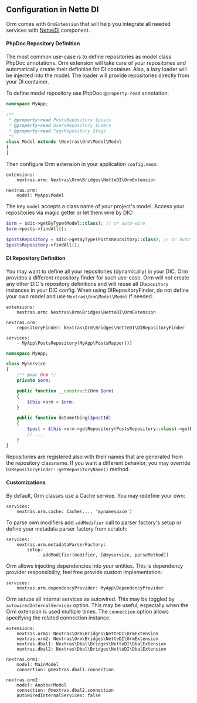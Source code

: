 ## Configuration in Nette DI

Orm comes with `OrmExtension` that will help you integrate all needed services with [Nette\DI](http://doc.nette.org/en/dependency-injection) component.

#### PhpDoc Repository Definition

The most common use-case is to define repositories as model class PhpDoc annotations. Orm extension will take care of your repositories and automatically create their definition for DI container. Also, a lazy loader will be injected into the model. The loader will provide repositories directly from your DI container.

To define model repository use PhpDoc `@property-read` annotation:

```php
namespace MyApp;

/**
 * @property-read PostsRepository $posts
 * @property-read UsersRepository $users
 * @property-read TagsRepository $tags
 */
class Model extends \Nextras\Orm\Model\Model
{
}
```

Then configure Orm extension in your application `config.neon`:

```neon
extensions:
	nextras.orm: Nextras\Orm\Bridges\NetteDI\OrmExtension

nextras.orm:
	model: MyApp\Model
```

The key `model` accepts a class name of your project's model. Access your repositories via magic getter or let them wire by DIC:

```php
$orm = $dic->getByType(Model::class); // or auto-wire
$orm->posts->findAll();

$postsRepository = $dic->getByType(PostsRepository::class); // or auto-wire
$postsRepository->findAll();
```

#### DI Repository Definition

You may want to define all your repositories (dynamically) in your DIC. Orm provides a different repository finder for such use-case. Orm will not create any other DIC's repository definitions and will reuse all `IRepository` instances in your DIC config. When using DIRepositoryFinder, do not define your own model and use `Nextras\Orm\Model\Model` if needed.

```neon
extensions:
	nextras.orm: Nextras\Orm\Bridges\NetteDI\OrmExtension

nextras.orm:
	repositoryFinder: Nextras\Orm\Bridges\NetteDI\DIRepositoryFinder

services:
	- MyApp\PostsRepository(MyApp\PostsMapper())
```

```php
namespace MyApp;

class MyService
{
	/** @var Orm */
	private $orm;

	public function __construct(Orm $orm)
	{
		$this->orm = $orm;
	}

	public function doSomething($postId)
	{
		$post = $this->orm->getRepository(PostsRepository::class)->getById($postId);
		// ...
	}
}
```

Repositories are registered also with their names that are generated from the repository classname. If you want a different behavior, you may override `DIRepositoryFinder::getRepositoryName()` method.


#### Customizations

By default, Orm classes use a Cache service. You may redefine your own:

```neon
services:
	nextras.orm.cache: Cache(..., 'mynamespace')
```

To parse own modifiers add `addModifier` call to parser factory's setup or define your metadata parser factory from scratch:

```neon
services:
	nextras.orm.metadataParserFactory:
		setup:
			- addModifier(modifier, [@myservice, parseMethod])
```

Orm allows injecting dependencies into your entities. This is dependency provider responsibility, feel free provide custom implementation:

```neon
services:
	nextras.orm.dependencyProvider: MyApp\DependencyProvider
```

Orm setups all internal services as autowired. This may be toggled by `autowiredInternalServices` option. This may be useful, especially when the Orm extension is used multiple times. The `connection` option allows specifying the related connection instance.

```neon
extensions:
    nextras.orm1: Nextras\Orm\Bridges\NetteDI\OrmExtension
    nextras.orm2: Nextras\Orm\Bridges\NetteDI\OrmExtension
    nextras.dbal1: Nextras\Dbal\Bridges\NetteDI\DbalExtension
    nextras.dbal2: Nextras\Dbal\Bridges\NetteDI\DbalExtension

nextras.orm1:
    model: MainModel
    connection: @nextras.dbal1.connection

nextras.orm2:
    model: AnotherModel
    connection: @nextras.dbal2.connection
    autowiredInternalServices: false
```

